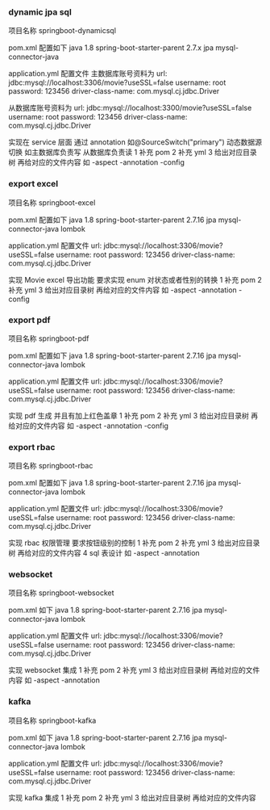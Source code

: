 ### dynamic jpa sql

项目名称 springboot-dynamicsql

pom.xml 配置如下
java 1.8
spring-boot-starter-parent 2.7.x
jpa
mysql-connector-java

application.yml 配置文件
主数据库账号资料为
url: jdbc:mysql://localhost:3306/movie?useSSL=false
username: root
password: 123456
driver-class-name: com.mysql.cj.jdbc.Driver

从数据库账号资料为
url: jdbc:mysql://localhost:3300/movie?useSSL=false
username: root
password: 123456
driver-class-name: com.mysql.cj.jdbc.Driver

实现在 service 层面 通过 annotation 如@SourceSwitch("primary") 动态数据源切换 如主数据库负责写 从数据库负责读
1 补充 pom
2 补充 yml
3 给出对应目录树 再给对应的文件内容
如
-aspect
-annotation
-config

### export excel

项目名称 springboot-excel

pom.xml 配置如下
java 1.8
spring-boot-starter-parent 2.7.16
jpa
mysql-connector-java
lombok

application.yml 配置文件
url: jdbc:mysql://localhost:3306/movie?useSSL=false
username: root
password: 123456
driver-class-name: com.mysql.cj.jdbc.Driver

实现 Movie excel 导出功能 要求实现 enum 对状态或者性别的转换
1 补充 pom
2 补充 yml
3 给出对应目录树 再给对应的文件内容
如
-aspect
-annotation
-config

### export pdf

项目名称 springboot-pdf

pom.xml 配置如下
java 1.8
spring-boot-starter-parent 2.7.16
jpa
mysql-connector-java
lombok

application.yml 配置文件
url: jdbc:mysql://localhost:3306/movie?useSSL=false
username: root
password: 123456
driver-class-name: com.mysql.cj.jdbc.Driver

实现 pdf 生成 并且有加上红色盖章
1 补充 pom
2 补充 yml
3 给出对应目录树 再给对应的文件内容
如
-aspect
-annotation
-config

### export rbac

项目名称 springboot-rbac

pom.xml 配置如下
java 1.8
spring-boot-starter-parent 2.7.16
jpa
mysql-connector-java
lombok

application.yml 配置文件
url: jdbc:mysql://localhost:3306/movie?useSSL=false
username: root
password: 123456
driver-class-name: com.mysql.cj.jdbc.Driver

实现 rbac 权限管理 要求按钮级别的控制
1 补充 pom
2 补充 yml
3 给出对应目录树 再给对应的文件内容
4 sql 表设计
如
-aspect
-annotation

### websocket

项目名称 springboot-websocket

pom.xml 如下
java 1.8
spring-boot-starter-parent 2.7.16
jpa
mysql-connector-java
lombok

application.yml 配置文件
url: jdbc:mysql://localhost:3306/movie?useSSL=false
username: root
password: 123456
driver-class-name: com.mysql.cj.jdbc.Driver

实现 websocket 集成
1 补充 pom
2 补充 yml
3 给出对应目录树 再给对应的文件内容
如
-aspect
-annotation

### kafka

项目名称 springboot-kafka

pom.xml 如下
java 1.8
spring-boot-starter-parent 2.7.16
jpa
mysql-connector-java
lombok

application.yml 配置文件
url: jdbc:mysql://localhost:3306/movie?useSSL=false
username: root
password: 123456
driver-class-name: com.mysql.cj.jdbc.Driver

实现 kafka 集成
1 补充 pom
2 补充 yml
3 给出对应目录树 再给对应的文件内容
